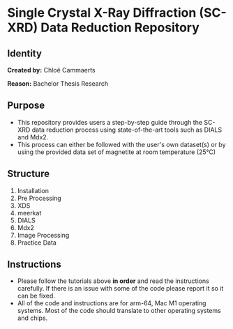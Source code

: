 # Single Crystal X-Ray Diffraction (SC-XRD) Data Reduction Repository
## Identity
**Created by:** Chloë Cammaerts

**Reason:** Bachelor Thesis Research 

## Purpose
- This repository provides users a step-by-step guide through the SC-XRD data reduction process using state-of-the-art tools such as DIALS and Mdx2. 
- This process can either be followed with the user's own dataset(s) or by using the provided data set of magnetite at room temperature (25°C) 

## Structure
1. Installation
2. Pre Processing
3. XDS
4. meerkat
5. DIALS
6. Mdx2
7. Image Processing
8. Practice Data

## Instructions
- Please follow the tutorials above **in order** and read the instructions carefully. If there is an issue with some of the code please report it so it can be fixed. 
- All of the code and instructions are for arm-64, Mac M1 operating systems. Most of the code should translate to other operating systems and chips. 
